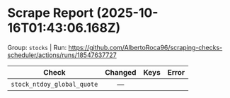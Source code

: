 # Scrape Report (2025-10-16T01:43:06.168Z)

Group: `stocks`  |  Run: https://github.com/AlbertoRoca96/scraping-checks-scheduler/actions/runs/18547637727

| Check | Changed | Keys | Error |
|---|:---:|:--|:--|
| `stock_ntdoy_global_quote` | — |  |  |
